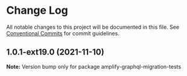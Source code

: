 # Change Log

All notable changes to this project will be documented in this file.
See [Conventional Commits](https://conventionalcommits.org) for commit guidelines.

## 1.0.1-ext19.0 (2021-11-10)

**Note:** Version bump only for package amplify-graphql-migration-tests
